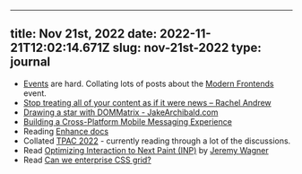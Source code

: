 
---
title: Nov 21st, 2022 
date: 2022-11-21T12:02:14.671Z
slug: nov-21st-2022
type: journal
---
* [Events](../entry/events) are hard. Collating lots of posts about the [Modern Frontends](../entry/modern-frontends) event.
* [Stop treating all of your content as if it were news – Rachel Andrew](https://rachelandrew.co.uk/archives/2022/11/04/stop-treating-all-of-your-content-as-if-it-were-news/)
* [Drawing a star with DOMMatrix - JakeArchibald.com](https://jakearchibald.com/2022/drawing-a-star/)
* [Building a Cross-Platform Mobile Messaging Experience](https://eng.snap.com/en-US/cross_platform_messaging_experience)
* Reading [Enhance docs](https://enhance.dev/docs/)
* Collated [TPAC 2022](../entry/tpac-2022) - currently reading through a lot of the discussions.
* Read [Optimizing Interaction to Next Paint (INP)](https://speaking.jeremy.codes/tqo2nq/optimizing-interaction-to-next-paint-inp) by [Jeremy Wagner](../entry/jeremy-wagner)
* Read [Can we enterprise CSS grid?](https://chenhuijing.com/blog/can-we-enterprise-css-grid/#%F0%9F%9A%B2)

